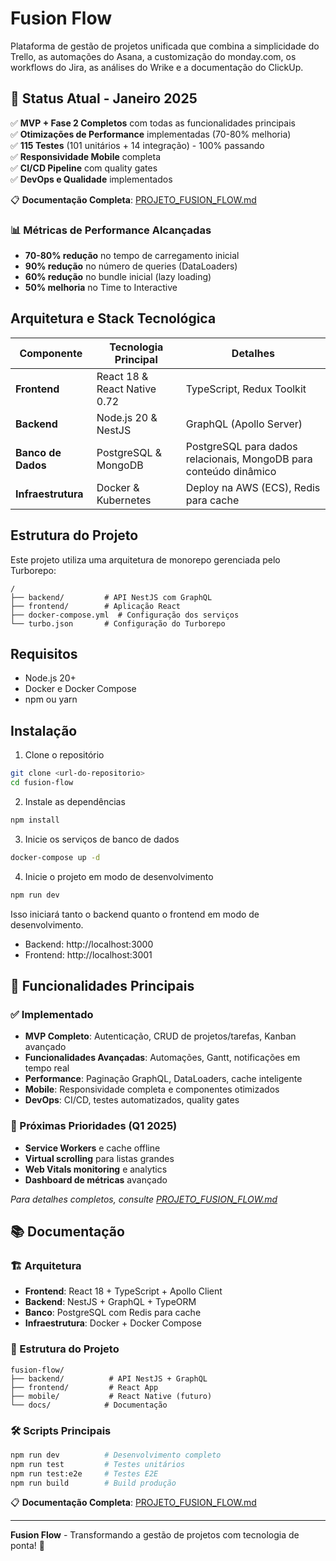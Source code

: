 # Fusion Flow

Plataforma de gestão de projetos unificada que combina a simplicidade do Trello, as automações do Asana, a customização do monday.com, os workflows do Jira, as análises do Wrike e a documentação do ClickUp.

## 🚀 Status Atual - Janeiro 2025

✅ **MVP + Fase 2 Completos** com todas as funcionalidades principais  
✅ **Otimizações de Performance** implementadas (70-80% melhoria)  
✅ **115 Testes** (101 unitários + 14 integração) - 100% passando  
✅ **Responsividade Mobile** completa  
✅ **CI/CD Pipeline** com quality gates  
✅ **DevOps e Qualidade** implementados  

📋 **Documentação Completa**: [PROJETO_FUSION_FLOW.md](./PROJETO_FUSION_FLOW.md)

### 📊 Métricas de Performance Alcançadas
- **70-80% redução** no tempo de carregamento inicial
- **90% redução** no número de queries (DataLoaders)
- **60% redução** no bundle inicial (lazy loading)
- **50% melhoria** no Time to Interactive

## Arquitetura e Stack Tecnológica

| Componente      | Tecnologia Principal        | Detalhes                               |
|-----------------|-----------------------------|----------------------------------------|
| **Frontend**    | React 18 & React Native 0.72| TypeScript, Redux Toolkit              |
| **Backend**     | Node.js 20 & NestJS         | GraphQL (Apollo Server)                |
| **Banco de Dados**| PostgreSQL & MongoDB        | PostgreSQL para dados relacionais, MongoDB para conteúdo dinâmico |
| **Infraestrutura**| Docker & Kubernetes         | Deploy na AWS (ECS), Redis para cache  |

## Estrutura do Projeto

Este projeto utiliza uma arquitetura de monorepo gerenciada pelo Turborepo:

```
/
├── backend/         # API NestJS com GraphQL
├── frontend/        # Aplicação React
├── docker-compose.yml  # Configuração dos serviços
└── turbo.json       # Configuração do Turborepo
```

## Requisitos

- Node.js 20+
- Docker e Docker Compose
- npm ou yarn

## Instalação

1. Clone o repositório

```bash
git clone <url-do-repositorio>
cd fusion-flow
```

2. Instale as dependências

```bash
npm install
```

3. Inicie os serviços de banco de dados

```bash
docker-compose up -d
```

4. Inicie o projeto em modo de desenvolvimento

```bash
npm run dev
```

Isso iniciará tanto o backend quanto o frontend em modo de desenvolvimento.

- Backend: http://localhost:3000
- Frontend: http://localhost:3001

## 🎯 Funcionalidades Principais

### ✅ Implementado
- **MVP Completo**: Autenticação, CRUD de projetos/tarefas, Kanban avançado
- **Funcionalidades Avançadas**: Automações, Gantt, notificações em tempo real
- **Performance**: Paginação GraphQL, DataLoaders, cache inteligente
- **Mobile**: Responsividade completa e componentes otimizados
- **DevOps**: CI/CD, testes automatizados, quality gates

### 🎯 Próximas Prioridades (Q1 2025)
- **Service Workers** e cache offline
- **Virtual scrolling** para listas grandes
- **Web Vitals monitoring** e analytics
- **Dashboard de métricas** avançado

*Para detalhes completos, consulte [PROJETO_FUSION_FLOW.md](./PROJETO_FUSION_FLOW.md)*

## 📚 Documentação

### 🏗️ Arquitetura
- **Frontend**: React 18 + TypeScript + Apollo Client
- **Backend**: NestJS + GraphQL + TypeORM
- **Banco**: PostgreSQL com Redis para cache
- **Infraestrutura**: Docker + Docker Compose

### 📁 Estrutura do Projeto
```
fusion-flow/
├── backend/          # API NestJS + GraphQL
├── frontend/         # React App
├── mobile/           # React Native (futuro)
└── docs/            # Documentação
```

### 🛠️ Scripts Principais
```bash
npm run dev          # Desenvolvimento completo
npm run test         # Testes unitários
npm run test:e2e     # Testes E2E
npm run build        # Build produção
```

📋 **Documentação Completa**: [PROJETO_FUSION_FLOW.md](./PROJETO_FUSION_FLOW.md)

---

**Fusion Flow** - Transformando a gestão de projetos com tecnologia de ponta! 🚀